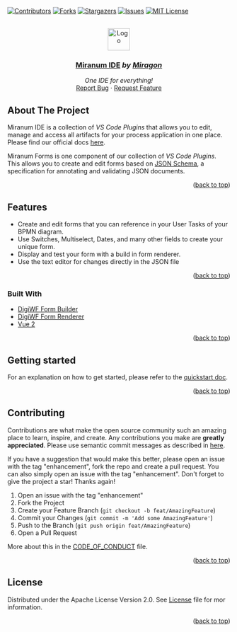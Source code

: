 <div id="top"></div>

<!-- PROJECT SHIELDS -->
[![Contributors][contributors-shield]][contributors-url]
[![Forks][forks-shield]][forks-url]
[![Stargazers][stars-shield]][stars-url]
[![Issues][issues-shield]][issues-url]
[![MIT License][license-shield]][license-url]
<!-- END OF PROJECT SHIELDS -->

<!-- PROJECT LOGO -->
<br />
<div align="center">
    <a href="#">
        <img src="https://raw.githubusercontent.com/FlowSquad/miranum-ide/main/images/komet_tp_bg.png" alt="Logo" height="50">
    </a>
    <h3 ><a href="https://miranum.com/">Miranum IDE</a> <i>by <a href="https://miragon.io/">Miragon</a></i></h3>
    <p>
        <i>One IDE for everything!</i>
        <br />
        <a href="https://github.com/FlowSquad/miranum-ide/issues">Report Bug</a>
        ·
        <a href="https://github.com/FlowSquad/miranum-ide/pulls">Request Feature</a>
    </p>
</div>


## About The Project

Miranum IDE is a collection of *VS Code Plugins* that allows you to edit, manage and access all artifacts for your 
process application in one place.
Please find our official docs [here](https://miranum.com/docs/components/miranum-ide/intro-miranum-ide).


Miranum Forms is one component of our collection of *VS Code Plugins*.
This allows you to create and edit forms based on [JSON Schema](https://json-schema.org/),
a specification for annotating and validating JSON documents. 

<p align="right">(<a href="#top">back to top</a>)</p>

## Features

* Create and edit forms that you can reference in your User Tasks of your BPMN diagram.
* Use Switches, Multiselect, Dates, and many other fields to create your unique form.
* Display and test your form with a build in form renderer.
* Use the text editor for changes directly in the JSON file

<p align="right">(<a href="#top">back to top</a>)</p>

### Built With

* [DigiWF Form Builder](https://github.com/it-at-m/digiwf-core/tree/dev/digiwf-apps/packages/components/digiwf-form-builder)
* [DigiWF Form Renderer](https://github.com/it-at-m/digiwf-core/tree/dev/digiwf-apps/packages/components/digiwf-form-renderer)
* [Vue 2](https://vuejs.org/)

<p align="right">(<a href="#top">back to top</a>)</p>

## Getting started

For an explanation on how to get started, please refer to the [quickstart doc](https://github.com/FlowSquad/miranum-ide/blob/main/docs/quickstart.md).

<p align="right">(<a href="#top">back to top</a>)</p>

<!--
## Documentation

For all further documentation, please refer to the [documentations doc](docs/extension/documentation.md).

<p align="right">(<a href="#top">back to top</a>)</p>
-->

## Contributing

Contributions are what make the open source community such an amazing place to learn, inspire, and create.
Any contributions you make are **greatly appreciated**. 
Please use semantic commit messages as described in [here](https://gist.github.com/joshbuchea/6f47e86d2510bce28f8e7f42ae84c716).

If you have a suggestion that would make this better, please open an issue with the tag "enhancement", fork the repo and create a pull request. You can also simply open an issue with the tag "enhancement".
Don't forget to give the project a star! Thanks again!

1. Open an issue with the tag "enhancement"
2. Fork the Project
3. Create your Feature Branch (`git checkout -b feat/AmazingFeature`)
4. Commit your Changes (`git commit -m 'Add some AmazingFeature'`)
5. Push to the Branch (`git push origin feat/AmazingFeature`)
6. Open a Pull Request

More about this in the [CODE_OF_CONDUCT](https://github.com/FlowSquad/miranum-ide/blob/main/CODE_OF_CONDUCT.md) file.

<p align="right">(<a href="#top">back to top</a>)</p>

## License

Distributed under the Apache License Version 2.0. See [License](https://github.com/FlowSquad/miranum-ide/blob/main/LICENSE) file for mor information.

<p align="right">(<a href="#top">back to top</a>)</p>

<!-- MARKDOWN LINKS & IMAGES -->
<!-- https://www.markdownguide.org/basic-syntax/#reference-style-links -->
[contributors-shield]: https://img.shields.io/github/contributors/FlowSquad/miranum-ide.svg?style=for-the-badge
[contributors-url]: https://github.com/FlowSquad/miranum-ide/graphs/contributors
[forks-shield]: https://img.shields.io/github/forks/FlowSquad/miranum-ide.svg?style=for-the-badge
[forks-url]: https://github.com/FlowSquad/miranum-ide/network/members
[stars-shield]: https://img.shields.io/github/stars/FlowSquad/miranum-ide.svg?style=for-the-badge
[stars-url]: https://github.com/FlowSquad/miranum-ide/stargazers
[issues-shield]: https://img.shields.io/github/issues/FlowSquad/miranum-ide.svg?style=for-the-badge
[issues-url]: https://github.com/FlowSquad/miranum-ide/issues
[license-shield]: https://img.shields.io/github/license/FlowSquad/miranum-ide.svg?style=for-the-badge
[license-url]: https://github.com/FlowSquad/miranum-ide/blob/main/LICENSE
